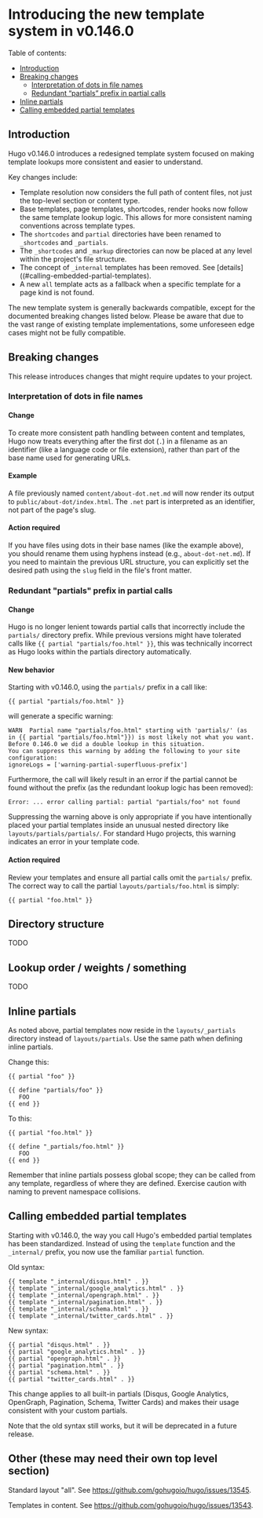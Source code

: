 # Introducing the new template system in v0.146.0

Table of contents:

- [Introduction](#introduction) 
- [Breaking changes](#breaking-changes)
  - [Interpretation of dots in file names](#interpretation-of-dots-in-file-names)
  - [Redundant “partials” prefix in partial calls](#redundant-partials-prefix-in-partial-calls)
- [Inline partials](#inline-partials)
- [Calling embedded partial templates](#calling-embedded-partial-templates)

## Introduction

Hugo v0.146.0 introduces a redesigned template system focused on making template lookups more consistent and easier to understand.

Key changes include:

- Template resolution now considers the full path of content files, not just the top-level section or content type.
- Base templates, page templates, shortcodes, render hooks now follow the same template lookup logic. This allows for more consistent naming conventions across template types.
- The `shortcodes` and `partial` directories have been renamed to `_shortcodes` and `_partials`.
- The `_shortcodes` and `_markup` directories can now be placed at any level within the project's file structure.
- The concept of `_internal` templates has been removed. See [details]((#calling-embedded-partial-templates).
- A new `all` template acts as a fallback when a specific template for a page kind is not found.

The new template system is generally backwards compatible, except for the documented breaking changes listed below. Please be aware that due to the vast range of existing template implementations, some unforeseen edge cases might not be fully compatible.

## Breaking changes

This release introduces changes that might require updates to your project.

### Interpretation of dots in file names

#### Change

To create more consistent path handling between content and templates, Hugo now treats everything after the first dot (`.`) in a filename as an identifier (like a language code or file extension), rather than part of the base name used for generating URLs.

#### Example

A file previously named `content/about-dot.net.md` will now render its output to `public/about-dot/index.html`. The `.net` part is interpreted as an identifier, not part of the page's slug.

#### Action required

If you have files using dots in their base names (like the example above), you should rename them using hyphens instead (e.g., `about-dot-net.md`). If you need to maintain the previous URL structure, you can explicitly set the desired path using the `slug` field in the file's front matter.

### Redundant "partials" prefix in partial calls

#### Change

Hugo is no longer lenient towards partial calls that incorrectly include the `partials/` directory prefix. While previous versions might have tolerated calls like `{{ partial "partials/foo.html" }}`, this was technically incorrect as Hugo looks within the partials directory automatically.

#### New behavior

Starting with v0.146.0, using the `partials/` prefix in a call like:

```text
{{ partial "partials/foo.html" }}
```

will generate a specific warning:

```text
WARN  Partial name "partials/foo.html" starting with 'partials/' (as in {{ partial "partials/foo.html"}}) is most likely not what you want. Before 0.146.0 we did a double lookup in this situation.
You can suppress this warning by adding the following to your site configuration:
ignoreLogs = ['warning-partial-superfluous-prefix']
```

Furthermore, the call will likely result in an error if the partial cannot be found without the prefix (as the redundant lookup logic has been removed):

```text
Error: ... error calling partial: partial "partials/foo" not found
```

Suppressing the warning above is only appropriate if you have intentionally placed your partial templates inside an unusual nested directory like `layouts/partials/partials/`. For standard Hugo projects, this warning indicates an error in your template code.

#### Action required

Review your templates and ensure all partial calls omit the `partials/` prefix. The correct way to call the partial `layouts/partials/foo.html` is simply:

```text
{{ partial "foo.html" }}
```

## Directory structure

TODO

## Lookup order / weights / something

TODO

## Inline partials

As noted above, partial templates now reside in the `layouts/_partials` directory instead of `layouts/partials`. Use the same path when defining inline partials.

Change this:

```text
{{ partial "foo" }}

{{ define "partials/foo" }}
   FOO
{{ end }}
```

To this:

```text
{{ partial "foo.html" }}

{{ define "_partials/foo.html" }}
   FOO
{{ end }}
```

Remember that inline partials possess global scope; they can be called from any template, regardless of where they are defined. Exercise caution with naming to prevent namespace collisions.

## Calling embedded partial templates

Starting with v0.146.0, the way you call Hugo's embedded partial templates has been standardized. Instead of using the `template` function and the `_internal/` prefix, you now use the familiar `partial` function.

Old syntax:

```text
{{ template "_internal/disqus.html" . }}
{{ template "_internal/google_analytics.html" . }}
{{ template "_internal/opengraph.html" . }}
{{ template "_internal/pagination.html" . }}
{{ template "_internal/schema.html" . }}
{{ template "_internal/twitter_cards.html" . }}
```

New syntax:

```text
{{ partial "disqus.html" . }}
{{ partial "google_analytics.html" . }}
{{ partial "opengraph.html" . }}
{{ partial "pagination.html" . }}
{{ partial "schema.html" . }}
{{ partial "twitter_cards.html" . }}
```

This change applies to all built-in partials (Disqus, Google Analytics, OpenGraph, Pagination, Schema, Twitter Cards) and makes their usage consistent with your custom partials.

Note that the old syntax still works, but it will be deprecated in a future release.

## Other (these may need their own top level section)

Standard layout "all". See <https://github.com/gohugoio/hugo/issues/13545>.

Templates in content. See <https://github.com/gohugoio/hugo/issues/13543>.
